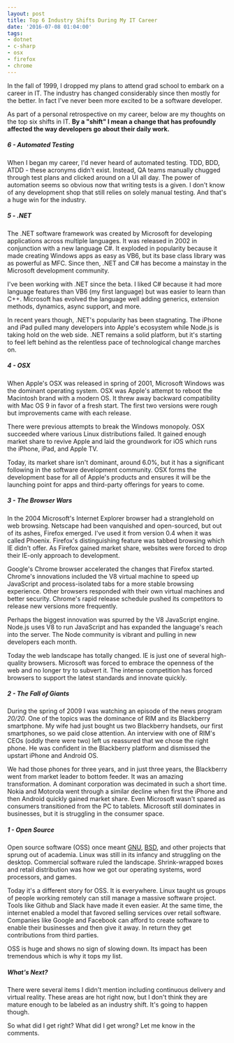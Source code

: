 ```yaml
---
layout: post
title: Top 6 Industry Shifts During My IT Career
date: '2016-07-08 01:04:00'
tags:
- dotnet
- c-sharp
- osx
- firefox
- chrome
---
```


In the fall of 1999, I dropped my plans to attend grad school to embark on a career in IT. The industry has changed considerably since then mostly for the better. In fact I've never been more excited to be a software developer.

As part of a personal retrospective on my career, below are my thoughts on the top six shifts in IT. __By a "shift" I mean a change that has profoundly affected the way developers go about their daily work.__

##### 6 - Automated Testing

When I began my career, I'd never heard of automated testing. TDD, BDD, ATDD - these acronyms didn't exist. Instead, QA teams manually chugged through test plans and clicked around on a UI all day. The power of automation seems so obvious now that writing tests is a given. I don't know of any development shop that still relies on solely manual testing. And that's a huge win for the industry.

##### 5 - .NET

The .NET software framework was created by Microsoft for developing applications across multiple languages. It was released in 2002 in conjunction with a new language C#. It exploded in popularity because it made creating Windows apps as easy as VB6, but its base class library was as powerful as MFC. Since then, .NET and C# has become a mainstay in the Microsoft development community.

I've been working with .NET since the beta. I liked C# because it had more language features than VB6 (my first language) but was easier to learn than C++. Microsoft has evolved the language well adding generics, extension methods, dynamics, async support, and more.

In recent years though, .NET's popularity has been stagnating. The iPhone and iPad pulled many developers into Apple's ecosystem while Node.js is taking hold on the web side. .NET remains a solid platform, but it's starting to feel left behind as the relentless pace of technological change marches on.

##### 4 - OSX

When Apple's OSX was released in spring of 2001, Microsoft Windows was the dominant operating system. OSX was Apple's attempt to reboot the Macintosh brand with a modern OS. It threw away backward compatibility with Mac OS 9 in favor of a fresh start. The first two versions were rough but improvements came with each release.

There were previous attempts to break the Windows monopoly. OSX succeeded where various Linux distributions failed. It gained enough market share to revive Apple and laid the groundwork for iOS which runs the iPhone, iPad, and Apple TV.

Today, its market share isn't dominant, around 6.0%, but it has a significant following in the software development community. OSX forms the development base for all of Apple's products and ensures it will be the launching point for apps and third-party offerings for years to come.

##### 3 - The Browser Wars
In the 2004 Microsoft's Internet Explorer browser had a stranglehold on web browsing. Netscape had been vanquished and open-sourced, but out of its ashes, Firefox emerged. I've used it from version 0.4 when it was called Phoenix. Firefox's distinguishing feature was tabbed browsing which IE didn't offer. As Firefox gained market share, websites were forced to drop their IE-only approach to development.

Google's Chrome browser accelerated the changes that Firefox started. Chrome's innovations included the V8 virtual machine to speed up JavaScript and process-isolated tabs for a more stable browsing experience. Other browsers responded with their own virtual machines and better security. Chrome's rapid release schedule pushed its competitors to release new versions more frequently.

Perhaps the biggest innovation was spurred by the V8 JavaScript engine. Node.js uses V8 to run JavaScript and has expanded the language's reach into the server. The Node community is vibrant and pulling in new developers each month.

Today the web landscape has totally changed. IE is just one of several high-quality browsers. Microsoft was forced to embrace the openness of the web and no longer try to subvert it. The intense competition has forced browsers to support the latest standards and innovate quickly.

##### 2 - The Fall of Giants
During the spring of 2009 I was watching an episode of the news program _20/20_. One of the topics was the dominance of RIM and its Blackberry smartphone. My wife had just bought us two Blackberry handsets, our first smartphones, so we paid close attention. An interview with one of RIM's CEOs (oddly there were two) left us reassured that we chose the right phone. He was confident in the Blackberry platform and dismissed the upstart iPhone and Android OS.

We had those phones for three years, and in just three years, the Blackberry went from market leader to bottom feeder. It was an amazing transformation. A dominant corporation was decimated in such a short time. Nokia and Motorola went through a similar decline when first the iPhone and then Android quickly gained market share. Even Microsoft wasn't spared as consumers transitioned from the PC to tablets. Microsoft still dominates in businesses, but it is struggling in the consumer space.

##### 1 - Open Source

Open source software (OSS) once meant [GNU](http://www.gnu.org/), [BSD](https://en.wikipedia.org/wiki/Berkeley_Software_Distribution), and other projects that sprung out of academia. Linux was still in its infancy and struggling on the desktop. Commercial software ruled the landscape. Shrink-wrapped boxes and retail distribution was how we got our operating systems, word processors, and games.

Today it's a different story for OSS. It is everywhere. Linux taught us groups of people working remotely can still manage a massive software project. Tools like Github and Slack have made it even easier. At the same time, the internet enabled a model that favored selling services over retail software. Companies like Google and Facebook can afford to create software to enable their businesses and then give it away. In return they get contributions from third parties.

OSS is huge and shows no sign of slowing down. Its impact has been tremendous which is why it tops my list.

##### What's Next?

There were several items I didn't mention including continuous delivery and virtual reality. These areas are hot right now, but I don't think they are mature enough to be labeled as an industry shift. It's going to happen though.

So what did I get right? What did I get wrong? Let me know in the comments.

